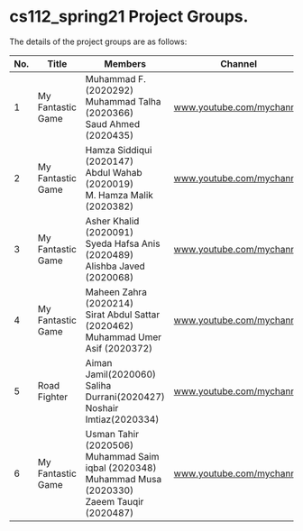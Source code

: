 # cs112_spring21 Project Groups.

The details of the project groups are as follows:

| No. | Title | Members | Channel |
| --- | ----------- | ----------- | ----------- |
| 1   | My Fantastic Game | Muhammad F. (2020292)<br>Muhammad Talha (2020366)<br>Saud Ahmed (2020435) | www.youtube.com/mychannel |
| 2   | My Fantastic Game | Hamza Siddiqui (2020147)<br>Abdul Wahab (2020019)<br>M. Hamza Malik (2020382) | www.youtube.com/mychannel |
| 3   | My Fantastic Game | Asher Khalid (2020091) <br>Syeda Hafsa Anis (2020489) <br>Alishba Javed (2020068) | www.youtube.com/mychannel |
| 4   | My Fantastic Game | Maheen Zahra (2020214) <br>Sirat Abdul Sattar (2020462) <br>Muhammad Umer Asif (2020372) | www.youtube.com/mychannel |
| 5   | Road Fighter | Aiman Jamil(2020060) <br>Saliha Durrani(2020427) <br>Noshair Imtiaz(2020334) | www.youtube.com/mychannel |
| 6   | My Fantastic Game | Usman Tahir (2020506) <br>Muhammad Saim iqbal (2020348) <br>Muhammad Musa (2020330) <br>Zaeem Tauqir (2020487)| www.youtube.com/mychannel |





